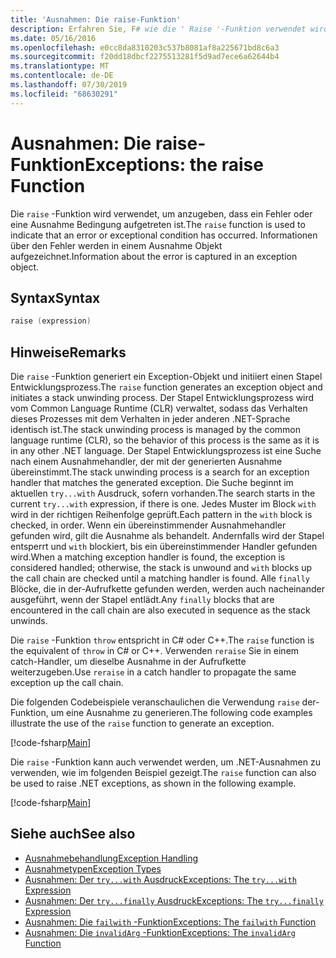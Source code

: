 ```yaml
---
title: 'Ausnahmen: Die raise-Funktion'
description: Erfahren Sie, F# wie die ' Raise '-Funktion verwendet wird, um anzugeben, dass ein Fehler oder eine Ausnahme Bedingung aufgetreten ist.
ms.date: 05/16/2016
ms.openlocfilehash: e0cc8da8310203c537b8081af8a225671bd8c6a3
ms.sourcegitcommit: f20dd18dbcf2275513281f5d9ad7ece6a62644b4
ms.translationtype: MT
ms.contentlocale: de-DE
ms.lasthandoff: 07/30/2019
ms.locfileid: "68630291"
---
```

# <a name="exceptions-the-raise-function"></a><span data-ttu-id="20af2-103">Ausnahmen: Die raise-Funktion</span><span class="sxs-lookup"><span data-stu-id="20af2-103">Exceptions: the raise Function</span></span>

<span data-ttu-id="20af2-104">Die `raise` -Funktion wird verwendet, um anzugeben, dass ein Fehler oder eine Ausnahme Bedingung aufgetreten ist.</span><span class="sxs-lookup"><span data-stu-id="20af2-104">The `raise` function is used to indicate that an error or exceptional condition has occurred.</span></span> <span data-ttu-id="20af2-105">Informationen über den Fehler werden in einem Ausnahme Objekt aufgezeichnet.</span><span class="sxs-lookup"><span data-stu-id="20af2-105">Information about the error is captured in an exception object.</span></span>

## <a name="syntax"></a><span data-ttu-id="20af2-106">Syntax</span><span class="sxs-lookup"><span data-stu-id="20af2-106">Syntax</span></span>

```fsharp
raise (expression)
```

## <a name="remarks"></a><span data-ttu-id="20af2-107">Hinweise</span><span class="sxs-lookup"><span data-stu-id="20af2-107">Remarks</span></span>

<span data-ttu-id="20af2-108">Die `raise` -Funktion generiert ein Exception-Objekt und initiiert einen Stapel Entwicklungsprozess.</span><span class="sxs-lookup"><span data-stu-id="20af2-108">The `raise` function generates an exception object and initiates a stack unwinding process.</span></span> <span data-ttu-id="20af2-109">Der Stapel Entwicklungsprozess wird vom Common Language Runtime (CLR) verwaltet, sodass das Verhalten dieses Prozesses mit dem Verhalten in jeder anderen .NET-Sprache identisch ist.</span><span class="sxs-lookup"><span data-stu-id="20af2-109">The stack unwinding process is managed by the common language runtime (CLR), so the behavior of this process is the same as it is in any other .NET language.</span></span> <span data-ttu-id="20af2-110">Der Stapel Entwicklungsprozess ist eine Suche nach einem Ausnahmehandler, der mit der generierten Ausnahme übereinstimmt.</span><span class="sxs-lookup"><span data-stu-id="20af2-110">The stack unwinding process is a search for an exception handler that matches the generated exception.</span></span> <span data-ttu-id="20af2-111">Die Suche beginnt im aktuellen `try...with` Ausdruck, sofern vorhanden.</span><span class="sxs-lookup"><span data-stu-id="20af2-111">The search starts in the current `try...with` expression, if there is one.</span></span> <span data-ttu-id="20af2-112">Jedes Muster im Block `with` wird in der richtigen Reihenfolge geprüft.</span><span class="sxs-lookup"><span data-stu-id="20af2-112">Each pattern in the `with` block is checked, in order.</span></span> <span data-ttu-id="20af2-113">Wenn ein übereinstimmender Ausnahmehandler gefunden wird, gilt die Ausnahme als behandelt. Andernfalls wird der Stapel entsperrt und `with` blockiert, bis ein übereinstimmender Handler gefunden wird.</span><span class="sxs-lookup"><span data-stu-id="20af2-113">When a matching exception handler is found, the exception is considered handled; otherwise, the stack is unwound and `with` blocks up the call chain are checked until a matching handler is found.</span></span> <span data-ttu-id="20af2-114">Alle `finally` Blöcke, die in der-Aufrufkette gefunden werden, werden auch nacheinander ausgeführt, wenn der Stapel entlädt.</span><span class="sxs-lookup"><span data-stu-id="20af2-114">Any `finally` blocks that are encountered in the call chain are also executed in sequence as the stack unwinds.</span></span>

<span data-ttu-id="20af2-115">Die `raise` -Funktion `throw` entspricht in C# oder C++.</span><span class="sxs-lookup"><span data-stu-id="20af2-115">The `raise` function is the equivalent of `throw` in C# or C++.</span></span> <span data-ttu-id="20af2-116">Verwenden `reraise` Sie in einem catch-Handler, um dieselbe Ausnahme in der Aufrufkette weiterzugeben.</span><span class="sxs-lookup"><span data-stu-id="20af2-116">Use `reraise` in a catch handler to propagate the same exception up the call chain.</span></span>

<span data-ttu-id="20af2-117">Die folgenden Codebeispiele veranschaulichen die Verwendung `raise` der-Funktion, um eine Ausnahme zu generieren.</span><span class="sxs-lookup"><span data-stu-id="20af2-117">The following code examples illustrate the use of the `raise` function to generate an exception.</span></span>

[!code-fsharp[Main](~/samples/snippets/fsharp/lang-ref-2/snippet5801.fs)]

<span data-ttu-id="20af2-118">Die `raise` -Funktion kann auch verwendet werden, um .NET-Ausnahmen zu verwenden, wie im folgenden Beispiel gezeigt.</span><span class="sxs-lookup"><span data-stu-id="20af2-118">The `raise` function can also be used to raise .NET exceptions, as shown in the following example.</span></span>

[!code-fsharp[Main](~/samples/snippets/fsharp/lang-ref-2/snippet5802.fs)]

## <a name="see-also"></a><span data-ttu-id="20af2-119">Siehe auch</span><span class="sxs-lookup"><span data-stu-id="20af2-119">See also</span></span>

- [<span data-ttu-id="20af2-120">Ausnahmebehandlung</span><span class="sxs-lookup"><span data-stu-id="20af2-120">Exception Handling</span></span>](index.md)
- [<span data-ttu-id="20af2-121">Ausnahmetypen</span><span class="sxs-lookup"><span data-stu-id="20af2-121">Exception Types</span></span>](exception-types.md)
- [<span data-ttu-id="20af2-122">Ausnahmen: Der `try...with` Ausdruck</span><span class="sxs-lookup"><span data-stu-id="20af2-122">Exceptions: The `try...with` Expression</span></span>](the-try-with-expression.md)
- [<span data-ttu-id="20af2-123">Ausnahmen: Der `try...finally` Ausdruck</span><span class="sxs-lookup"><span data-stu-id="20af2-123">Exceptions: The `try...finally` Expression</span></span>](the-try-finally-expression.md)
- [<span data-ttu-id="20af2-124">Ausnahmen: Die `failwith` -Funktion</span><span class="sxs-lookup"><span data-stu-id="20af2-124">Exceptions: The `failwith` Function</span></span>](the-failwith-function.md)
- [<span data-ttu-id="20af2-125">Ausnahmen: Die `invalidArg` -Funktion</span><span class="sxs-lookup"><span data-stu-id="20af2-125">Exceptions: The `invalidArg` Function</span></span>](the-invalidArg-function.md)
